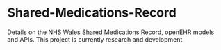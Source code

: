 # Shared-Medications-Record
Details on the NHS Wales Shared Medications Record, openEHR models and APIs. This project is currently research and development.
